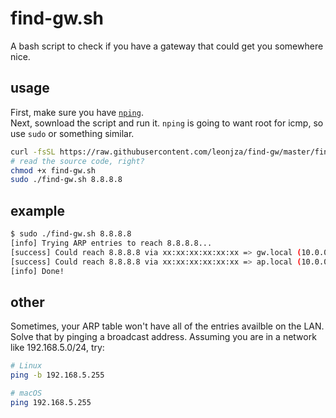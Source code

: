 # find-gw.sh

A bash script to check if you have a gateway that could get you somewhere nice.

## usage

First, make sure you have [`nping`](https://nmap.org/nping/).  
Next, sownload the script and run it. `nping` is going to want root for icmp, so use `sudo` or something similar.

```bash
curl -fsSL https://raw.githubusercontent.com/leonjza/find-gw/master/find-gw.sh -o find-gw.sh
# read the source code, right?
chmod +x find-gw.sh
sudo ./find-gw.sh 8.8.8.8
```

## example

```bash
$ sudo ./find-gw.sh 8.8.8.8
[info] Trying ARP entries to reach 8.8.8.8...
[success] Could reach 8.8.8.8 via xx:xx:xx:xx:xx:xx => gw.local (10.0.0.11) at xx:xx:xx:xx:xx:xx on eth0
[success] Could reach 8.8.8.8 via xx:xx:xx:xx:xx:xx => ap.local (10.0.0.20) at xx:xx:xx:xx:xx:xx on eth0
[info] Done!
```

## other

Sometimes, your ARP table won't have all of the entries availble on the LAN. Solve that by pinging a broadcast address. Assuming you are in a network like 192.168.5.0/24, try:

```bash
# Linux
ping -b 192.168.5.255

# macOS
ping 192.168.5.255
```
